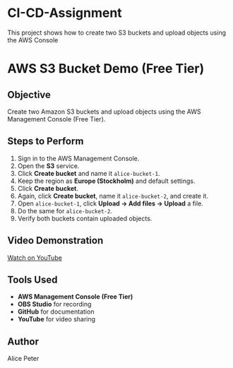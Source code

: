 # CI-CD-Assignment
This project shows how to create two S3 buckets and upload objects using the AWS Console

# AWS S3 Bucket Demo (Free Tier)

##  Objective
Create two Amazon S3 buckets and upload objects using the AWS Management Console (Free Tier).

##  Steps to Perform
1. Sign in to the AWS Management Console.
2. Open the **S3** service.
3. Click **Create bucket** and name it `alice-bucket-1`.
4. Keep the region as **Europe (Stockholm)** and default settings.
5. Click **Create bucket**.
6. Again, click **Create bucket**, name it `alice-bucket-2`, and create it.
7. Open `alice-bucket-1`, click **Upload → Add files → Upload** a file.
8. Do the same for `alice-bucket-2`.
9. Verify both buckets contain uploaded objects.

##  Video Demonstration
[Watch on YouTube](https://youtu.be/aK_IpTmF7Ys?si=9VpXOiT52gj0L_zV)

##  Tools Used
- **AWS Management Console (Free Tier)**
- **OBS Studio** for recording
- **GitHub** for documentation
- **YouTube** for video sharing

##  Author
Alice Peter
